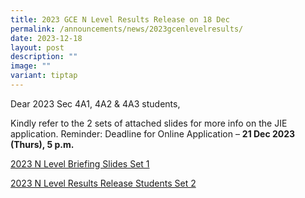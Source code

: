 ```yaml
---
title: 2023 GCE N Level Results Release on 18 Dec
permalink: /announcements/news/2023gcenlevelresults/
date: 2023-12-18
layout: post
description: ""
image: ""
variant: tiptap
---
```

<p>Dear 2023 Sec 4A1, 4A2 &amp; 4A3 students,</p><p>Kindly refer to the 2 sets of attached slides for more info on the JIE application. Reminder: Deadline for Online Application – <strong>21 Dec 2023 (Thurs), 5 p.m.</strong></p><p><a href="/files/2023_N_Level_Briefing_Slides_Set_1_.pdf" rel="noopener noreferrer nofollow" target="_blank">2023 N Level Briefing Slides Set 1</a></p><p><a href="/files/2023_N_level_Results_Release_Students_Set_2_.pdf" rel="noopener noreferrer nofollow" target="_blank">2023 N Level Results Release Students Set 2</a></p>